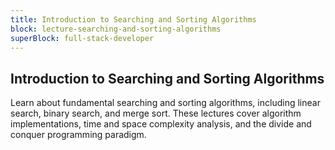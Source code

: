 ```yaml
---
title: Introduction to Searching and Sorting Algorithms
block: lecture-searching-and-sorting-algorithms
superBlock: full-stack-developer
---
```


## Introduction to Searching and Sorting Algorithms

Learn about fundamental searching and sorting algorithms, including linear search, binary search, and merge sort. These lectures cover algorithm implementations, time and space complexity analysis, and the divide and conquer programming paradigm.
